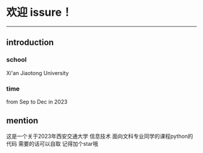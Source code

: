 # 欢迎 issure！
---

## introduction
### school
Xi'an Jiaotong University
### time
from Sep to Dec in 2023
## mention
这是一个关于2023年西安交通大学 信息技术 面向文科专业同学的课程python的代码
需要的话可以自取
记得加个star哦
